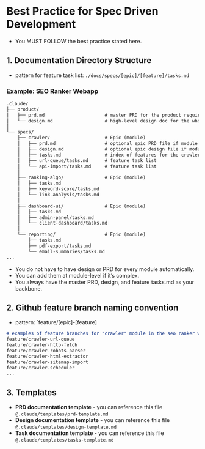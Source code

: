 # Best Practice for Spec Driven Development
* You MUST FOLLOW the best practice stated here.

## 1. Documentation Directory Structure
* pattern for feature task list: `./docs/specs/[epic]/[feature]/tasks.md`

### Example: SEO Ranker Webapp
```markdown
.claude/
├── product/
│   ├── prd.md                      # master PRD for the product requirements
│   └── design.md                   # high-level design doc for the whole product
│
└── specs/
    ├── crawler/                    # Epic (module)
    │   ├── prd.md                  # optional epic PRD file if module is complex
    │   ├── design.md               # optional epic design file if module is complex
    │   ├── tasks.md                # index of features for the crawler module
    │   ├── url-queue/tasks.md      # feature task list
    │   └── api-import/tasks.md     # feature task list
    │
    ├── ranking-algo/               # Epic (module)
    │   ├── tasks.md
    │   ├── keyword-score/tasks.md
    │   └── link-analysis/tasks.md
    │
    ├── dashboard-ui/               # Epic (module)
    │   ├── tasks.md
    │   ├── admin-panel/tasks.md
    │   └── client-dashboard/tasks.md
    │
    └── reporting/                  # Epic (module)
        ├── tasks.md
        ├── pdf-export/tasks.md
        └── email-summaries/tasks.md
...

```

* You do not have to have design or PRD for every module automatically.
* You can add them at module-level if it’s complex.
* You always have the master PRD, design, and feature tasks.md as your backbone.


## 2. Github feature branch naming convention
* pattern: `feature/[epic]-[feature]

```markdown
# examples of feature branches for "crawler" module in the seo ranker webapp"
feature/crawler-url-queue
feature/crawler-http-fetch
feature/crawler-robots-parser
feature/crawler-html-extractor
feature/crawler-sitemap-import
feature/crawler-scheduler
...

```

## 3. Templates
* **PRD documentation template** - you can reference this file `@.claude/templates/prd-template.md`
* **Design documentation template** - you can reference this file `@.claude/templates/design-template.md`
* **Task documentation template** - you can reference this file `@.claude/templates/tasks-template.md`